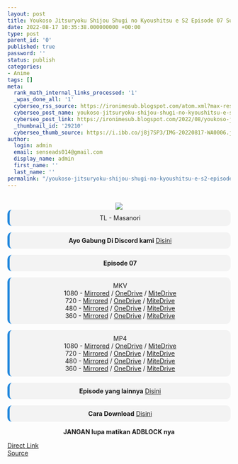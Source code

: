 ```yaml
---
layout: post
title: Youkoso Jitsuryoku Shijou Shugi no Kyoushitsu e S2 Episode 07 Subtitle Indonesia
date: 2022-08-17 10:35:38.000000000 +00:00
type: post
parent_id: '0'
published: true
password: ''
status: publish
categories:
- Anime
tags: []
meta:
  rank_math_internal_links_processed: '1'
  _wpas_done_all: '1'
  cyberseo_rss_source: https://ironimesub.blogspot.com/atom.xml?max-results=150
  cyberseo_post_name: youkoso-jitsuryoku-shijou-shugi-no-kyoushitsu-e-s2-episode-07-subtitle-indonesia
  cyberseo_post_link: https://ironimesub.blogspot.com/2022/08/youkoso-jitsuryoku-shijou-shugi-no_17.html
  _thumbnail_id: '29210'
  cyberseo_thumb_source: https://i.ibb.co/j8j7SP3/IMG-20220817-WA0006.jpg
author:
  login: admin
  email: senseads014@gmail.com
  display_name: admin
  first_name: ''
  last_name: ''
permalink: "/youkoso-jitsuryoku-shijou-shugi-no-kyoushitsu-e-s2-episode-07-subtitle-indonesia/"
---
```


<div style="text-align: center">
<br />
<img src="{{ site.baseurl }}/assets/2022/08/IMG-20220817-WA0006.jpg" />
<div style="background-color: #f3f3f3;border-left: 5px solid #2288dd;border-radius: 10px;padding: 10px">
TL - Masanori</div>
<p></p>
<div style="background-color: #f3f3f3;border-left: 5px solid #2288dd;border-radius: 10px;padding: 10px">
<strong>Ayo Gabung Di Discord kami</strong> <a href="https://discord.gg/aNHRkNeY">Disini</a>
</div>
<p></p>
<div style="background-color: #f3f3f3;border-left: 5px solid #2288dd;border-radius: 10px;padding: 10px">
<strong>Episode 07</strong> </div>
<p></p>
<div style="background-color: #f3f3f3;border-left: 5px solid #2288dd;border-radius: 10px;padding: 10px">
MKV<br />
1080 - <a href="https://mir.cr/1RAE3KY8">Mirrored</a> / <a href="https://smkn1stg-my.sharepoint.com/:v:/g/personal/irony_smkn1sintang_sch_id/EZxVkttFWyxModd2EZqj--oB5282PFODeJ-eZ_-3G8Y04w?e=x704wV">OneDrive</a> / <a href="https://mitedrive.my.id/view/06016452d54">MiteDrive</a><br />
720 - <a href="https://mir.cr/UYOFVANR">Mirrored</a> / <a href="https://smkn1stg-my.sharepoint.com/:v:/g/personal/irony_smkn1sintang_sch_id/EeAd0ft0KmVHq_ME5LD1GecBaata3ZBhSc0fW6i7aJlxAw?e=SNMEw8">OneDrive</a> / <a href="https://mitedrive.my.id/view/03924fafa863d61">MiteDrive</a><br />
480 - <a href="https://mir.cr/01PNRYHS">Mirrored</a> / <a href="https://smkn1stg-my.sharepoint.com/:v:/g/personal/irony_smkn1sintang_sch_id/EREOwYgi8DpEoxQBUmO_YncBAWVsDLRA9WruPJj8doBQMw?e=VagIbd">OneDrive</a> / <a href="https://mitedrive.my.id/view/26fc897e60638ef">MiteDrive</a><br />
360 - <a href="https://mir.cr/2ZRMOMAP">Mirrored</a> / <a href="https://smkn1stg-my.sharepoint.com/:v:/g/personal/irony_smkn1sintang_sch_id/Ebpjz-OMSJNGiBLuDFOwS18BlpUEF5zGxghk6rIyuaFKjg?e=nc4Tna">OneDrive</a> / <a href="https://mitedrive.my.id/view/3850cfb32">MiteDrive</a>
</div>
<p></p>
<div style="background-color: #f3f3f3;border-left: 5px solid #2288dd;border-radius: 10px;padding: 10px">
MP4<br />
1080 - <a href="https://mir.cr/QCXDSNNV">Mirrored</a> / <a href="https://smkn1stg-my.sharepoint.com/:v:/g/personal/irony_smkn1sintang_sch_id/ETqBYrnB7KlGruBwQlCZCH8BIHwG0-cMI7Hmvph2ybHmEA?e=LlaOR6">OneDrive</a> / <a href="https://mitedrive.my.id/view/c14e370cc6cdc8a">MiteDrive</a><br />
720 - <a href="https://mir.cr/0MRW7VYG">Mirrored</a> / <a href="https://smkn1stg-my.sharepoint.com/:v:/g/personal/irony_smkn1sintang_sch_id/Ea0GznD9htdJvZHYrifHQucBk5YCwsD-S3H0WhsqCvl82w?e=5AACB6">OneDrive</a> / <a href="https://mitedrive.my.id/view/4edc822179ced1a">MiteDrive</a><br />
480 - <a href="https://mir.cr/0DLGJG8E">Mirrored</a> / <a href="https://smkn1stg-my.sharepoint.com/:v:/g/personal/irony_smkn1sintang_sch_id/EbX5tXDF7adPiuMJxhEEhFUBjuSzIFz56zrU1heaDCJETA?e=5fWT6k">OneDrive</a> / <a href="https://mitedrive.my.id/view/6427dfec1">MiteDrive</a><br />
360 - <a href="https://mir.cr/SAGUBL5J">Mirrored</a> / <a href="https://smkn1stg-my.sharepoint.com/:v:/g/personal/irony_smkn1sintang_sch_id/EeUy1K4uW0BFs4gq0t8MawUBWsCVMaFgTiuHMQGkDuePpw?e=TGsbbr">OneDrive</a> / <a href="https://mitedrive.my.id/view/ff576c4">MiteDrive</a>
</div>
<p>
<div style="background-color: #f3f3f3;border-left: 5px solid #2288dd;border-radius: 10px;padding: 10px">
<strong>Episode yang lainnya</strong> <a href="https://ironimesub.blogspot.com/p/youkoso-jitsuryoku-shijou-shugi-no.html">Disini</a>
</div>
<p></p>
<div style="background-color: #f3f3f3;border-left: 5px solid #2288dd;border-radius: 10px;padding: 10px">
<strong>Cara Download</strong> <a href="https://ironimesub.blogspot.com/2022/04/cara-mendownload-di-mirrored.html">Disini</a>
</div>
<p><strong>JANGAN lupa matikan ADBLOCK nya</strong></p>
</div>
<div class="divbtn"> <a href="https://handymansurrender.com/fihup8buzv?key=94550f7ce39444073321dde3b8782f97" class="btn"><i class="fa fa-download"></i> Direct Link</a> <br /><a href="https://ironimesub.blogspot.com/2022/08/youkoso-jitsuryoku-shijou-shugi-no_17.html">Source</a> </div>
